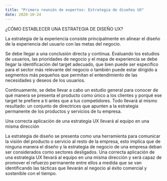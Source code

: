 ```yaml
---
title: "Primera reunión de expertos: Estrategia de diseños UX"
date: 2020-10-24
---
```

¿CÓMO ESTABLECER UNA ESTRATEGIA DE DISEÑO UX?

La estrategia de la experiencia consiste principalmente en alinear el diseño de la experiencia del usuario con las metas del negocio. 

Se debe llegar a una conclusión directa y continua. Evaluando los estudios de usuarios, las prioridades de negocio y el mapa de experiencia se debe llegar la identificación del target adecuado, que bien puede ser específico para el sector más relevante del negocio o también puede estar dirigido a segmentos más pequeños que permitan el entendimiento de las necesidades y deseos de los usuarios. 

Continuamente, se debe llevar a cabo un estudio general para conocer de qué manera se presenta el producto como único a los clientes y porqué ese target te prefiere a ti antes que a tus competidores. Todo llevará al mismo resultado: un conjunto de directrices que apunten a la estrategia permanente de los productos y servicios de tu empresa.

Una correcta aplicación de una estrategia UX llevará al equipo en una misma dirección

La estrategia de diseño se presenta como una herramienta para comunicar la visión del producto o servicio al resto de la empresa, esto implica que de ninguna manera el diseño y la estrategia de negocio de una empresa deban ser considerados como sectores desligados. Una correcta aplicación de una estrategia UX llevará al equipo en una misma dirección y será capaz de promover el refuerzo permanente entre ellos a medida que se van identificando las tácticas que llevarán al negocio al éxito comercial y sostenible con el tiempo.